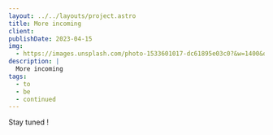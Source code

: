```yaml
---
layout: ../../layouts/project.astro
title: More incoming
client: 
publishDate: 2023-04-15
img: 
  - https://images.unsplash.com/photo-1533601017-dc61895e03c0?&w=1400&q=80
description: |
  More incoming
tags:
  - to
  - be
  - continued
---
```


Stay tuned !